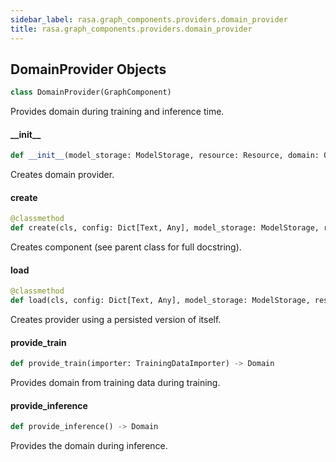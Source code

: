 ```yaml
---
sidebar_label: rasa.graph_components.providers.domain_provider
title: rasa.graph_components.providers.domain_provider
---
```

## DomainProvider Objects

```python
class DomainProvider(GraphComponent)
```

Provides domain during training and inference time.

#### \_\_init\_\_

```python
def __init__(model_storage: ModelStorage, resource: Resource, domain: Optional[Domain] = None) -> None
```

Creates domain provider.

#### create

```python
@classmethod
def create(cls, config: Dict[Text, Any], model_storage: ModelStorage, resource: Resource, execution_context: ExecutionContext) -> DomainProvider
```

Creates component (see parent class for full docstring).

#### load

```python
@classmethod
def load(cls, config: Dict[Text, Any], model_storage: ModelStorage, resource: Resource, execution_context: ExecutionContext, **kwargs: Any, ,) -> DomainProvider
```

Creates provider using a persisted version of itself.

#### provide\_train

```python
def provide_train(importer: TrainingDataImporter) -> Domain
```

Provides domain from training data during training.

#### provide\_inference

```python
def provide_inference() -> Domain
```

Provides the domain during inference.

